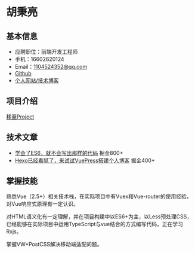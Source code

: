 # 胡秉亮

## 基本信息
- 应聘职位：前端开发工程师
- 手机：16602620124
- Email：1104524352@qq.com
- [Github](https://github.com/hubingliang)
- [个人网站/技术博客](http://brownhu.site)

## 项目介绍

[移至Project](/Project/)

## 技术文章

- [学会了ES6，就不会写出那样的代码](https://juejin.im/post/5acb1847f265da237c693362) 掘金800+
- [Hexo已经看腻了，来试试VuePress搭建个人博客](https://juejin.im/post/5addb90af265da0b7f442935) 掘金400+

## 掌握技能

熟悉Vue（2.5+）相关技术栈，在实际项目中有Vuex和Vue-router的使用经验，对Vue响应式原理有一定认识。

对HTML语义化有一定理解，并在项目构建中以ES6+为主，以Less预处理CSS，已经能够在实际项目中运用TypeScript与vue结合的方式编写代码，正在学习Rxjs。

掌握VW+PostCSS解决移动端适配问题。